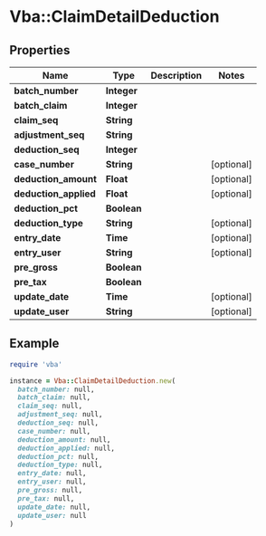 # Vba::ClaimDetailDeduction

## Properties

| Name | Type | Description | Notes |
| ---- | ---- | ----------- | ----- |
| **batch_number** | **Integer** |  |  |
| **batch_claim** | **Integer** |  |  |
| **claim_seq** | **String** |  |  |
| **adjustment_seq** | **String** |  |  |
| **deduction_seq** | **Integer** |  |  |
| **case_number** | **String** |  | [optional] |
| **deduction_amount** | **Float** |  | [optional] |
| **deduction_applied** | **Float** |  | [optional] |
| **deduction_pct** | **Boolean** |  |  |
| **deduction_type** | **String** |  | [optional] |
| **entry_date** | **Time** |  | [optional] |
| **entry_user** | **String** |  | [optional] |
| **pre_gross** | **Boolean** |  |  |
| **pre_tax** | **Boolean** |  |  |
| **update_date** | **Time** |  | [optional] |
| **update_user** | **String** |  | [optional] |

## Example

```ruby
require 'vba'

instance = Vba::ClaimDetailDeduction.new(
  batch_number: null,
  batch_claim: null,
  claim_seq: null,
  adjustment_seq: null,
  deduction_seq: null,
  case_number: null,
  deduction_amount: null,
  deduction_applied: null,
  deduction_pct: null,
  deduction_type: null,
  entry_date: null,
  entry_user: null,
  pre_gross: null,
  pre_tax: null,
  update_date: null,
  update_user: null
)
```

